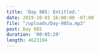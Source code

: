 ```yaml
---
title: 'Day 985: Entitled.'
date: 2019-10-01 16:00:00 -07:00
file: "/uploads/Day-985a.mp3"
post: Day 985
duration: '00:05:29'
length: 4623104
---
```


